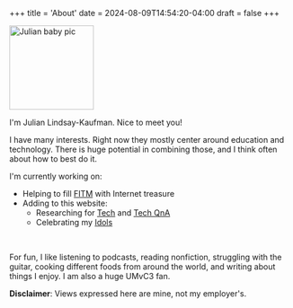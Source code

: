 +++
title = 'About'
date = 2024-08-09T14:54:20-04:00
draft = false
+++

<img src="/lil-jlk.JPG" title="Julian baby pic" alt="Julian baby pic" width='150' />

I'm Julian Lindsay-Kaufman. Nice to meet you!

I have many interests. Right now they mostly center around education and technology. There is huge potential in combining those, and I think often about how to best do it.

I'm currently working on:

-   Helping to fill [FITM](https://fitm.online) with Internet treasure
-   Adding to this website:
    -   Researching for [Tech](../tech/) and [Tech QnA](../tech-qna/)
    -   Celebrating my [Idols](../idols/)

<br>

For fun, I like listening to podcasts, reading nonfiction, struggling with the guitar, cooking different foods from around the world, and writing about things I enjoy. I am also a huge UMvC3 fan.

<strong>Disclaimer</strong>: Views expressed here are mine, not my employer's.
